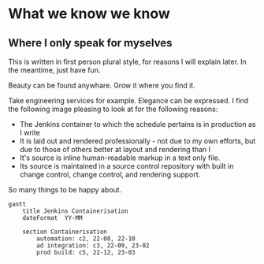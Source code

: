 # What we know we know

## Where I only speak for myselves

This is written in first person plural style, for reasons I will explain later. In the meantime, just have fun.

Beauty can be found anywhare. Grow it where you find it.

Take engineering services for example. Elegance can be expressed. I find the following image pleasing to look at for the following reasons:

- The Jenkins container to which the schedule pertains is in production as I write
- It is laid out and rendered professionally - not due to my own efforts, but due to those of others better at layout and rendering than I
- It's source is inline human-readable markup in a text only file.
- Its source is maintained in a source control repository with built in change control, change control, and rendering support.

So many things to be happy about.

```mermaid
gantt
    title Jenkins Containerisation
    dateFormat  YY-MM

    section Containerisation
        automation: c2, 22-08, 22-10
        ad integration: c3, 22-09, 23-02
        prod build: c5, 22-12, 23-03 
```




 
